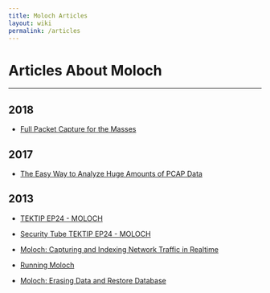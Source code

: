 ```yaml
---
title: Moloch Articles
layout: wiki
permalink: /articles
---
```


<div class="full-height-and-width-container with-footer p-3" markdown="1">

# Articles About Moloch

---

## 2018

* [Full Packet Capture for the Masses](https://2018.pass-the-salt.org/files/talks/10-full-packets-capture-for-the-masses.pdf)

## 2017

* [The Easy Way to Analyze Huge Amounts of PCAP Data](https://isc.sans.edu/forums/diary/The+easy+way+to+analyze+huge+amounts+of+PCAP+data/22876/)

## 2013
* [TEKTIP EP24 - MOLOCH](http://www.tekdefense.com/news/2013/3/10/tektip-ep24-moloch.html)

* [Security Tube TEKTIP EP24 - MOLOCH](http://www.securitytube.net/video/7108)

* [Moloch: Capturing and Indexing Network Traffic in Realtime](http://blog.alejandronolla.com/2013/04/06/moloch-capturing-and-indexing-network-traffic-in-realtime/)

* [Running Moloch](http://www.rsreese.com/running-moloch/)

* [Moloch: Erasing Data and Restore Database](http://blog.alejandronolla.com/2013/05/29/moloch-erasing-data-and-restore-database/)

</div>

